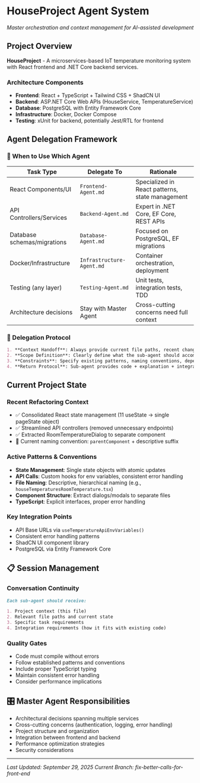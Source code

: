 # HouseProject Agent System

_Master orchestration and context management for AI-assisted development_

## Project Overview

**HouseProject** - A microservices-based IoT temperature monitoring system with React frontend and .NET Core backend services.

### Architecture Components

- **Frontend**: React + TypeScript + Tailwind CSS + ShadCN UI
- **Backend**: ASP.NET Core Web APIs (HouseService, TemperatureService)
- **Database**: PostgreSQL with Entity Framework Core
- **Infrastructure**: Docker, Docker Compose
- **Testing**: xUnit for backend, potentially Jest/RTL for frontend

## Agent Delegation Framework

### 🎯 When to Use Which Agent

| Task Type                   | Delegate To               | Rationale                                       |
| --------------------------- | ------------------------- | ----------------------------------------------- |
| React Components/UI         | `Frontend-Agent.md`       | Specialized in React patterns, state management |
| API Controllers/Services    | `Backend-Agent.md`        | Expert in .NET Core, EF Core, REST APIs         |
| Database schemas/migrations | `Database-Agent.md`       | Focused on PostgreSQL, EF migrations            |
| Docker/Infrastructure       | `Infrastructure-Agent.md` | Container orchestration, deployment             |
| Testing (any layer)         | `Testing-Agent.md`        | Unit tests, integration tests, TDD              |
| Architecture decisions      | Stay with Master Agent    | Cross-cutting concerns need full context        |

### 🔄 Delegation Protocol

```markdown
1. **Context Handoff**: Always provide current file paths, recent changes
2. **Scope Definition**: Clearly define what the sub-agent should accomplish
3. **Constraints**: Specify existing patterns, naming conventions, dependencies
4. **Return Protocol**: Sub-agent provides code + explanation + integration notes
```

## Current Project State

### Recent Refactoring Context

- ✅ Consolidated React state management (11 useState → single pageState object)
- ✅ Streamlined API controllers (removed unnecessary endpoints)
- ✅ Extracted RoomTemperatureDialog to separate component
- 🔧 Current naming convention: `parentComponent` + descriptive suffix

### Active Patterns & Conventions

- **State Management**: Single state objects with atomic updates
- **API Calls**: Custom hooks for env variables, consistent error handling
- **File Naming**: Descriptive, hierarchical naming (e.g., `houseTemperaturesRoomTemperature.tsx`)
- **Component Structure**: Extract dialogs/modals to separate files
- **TypeScript**: Explicit interfaces, proper error handling

### Key Integration Points

- API Base URLs via `useTemperatureApiEnvVariables()`
- Consistent error handling patterns
- ShadCN UI component library
- PostgreSQL via Entity Framework Core

## 📋 Session Management

### Conversation Continuity

```markdown
Each sub-agent should receive:

1. Project context (this file)
2. Relevant file paths and current state
3. Specific task requirements
4. Integration requirements (how it fits with existing code)
```

### Quality Gates

- Code must compile without errors
- Follow established patterns and conventions
- Include proper TypeScript typing
- Maintain consistent error handling
- Consider performance implications

## 🎛️ Master Agent Responsibilities

- Architectural decisions spanning multiple services
- Cross-cutting concerns (authentication, logging, error handling)
- Project structure and organization
- Integration between frontend and backend
- Performance optimization strategies
- Security considerations

---

_Last Updated: September 29, 2025_
_Current Branch: fix-better-calls-for-front-end_
